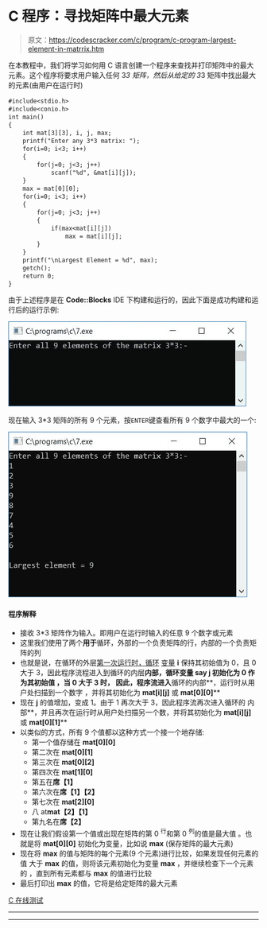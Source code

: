 # C 程序：寻找矩阵中最大元素

> 原文：<https://codescracker.com/c/program/c-program-largest-element-in-matrrix.htm>

在本教程中，我们将学习如何用 C 语言创建一个程序来查找并打印矩阵中的最大元素。这个程序将要求用户输入任何 3*3 矩阵，然后从给定的 3*3 矩阵中找出最大的元素(由用户在运行时)

```
#include<stdio.h>
#include<conio.h>
int main()
{
    int mat[3][3], i, j, max;
    printf("Enter any 3*3 matrix: ");
    for(i=0; i<3; i++)
    {
        for(j=0; j<3; j++)
            scanf("%d", &mat[i][j]);
    }
    max = mat[0][0];
    for(i=0; i<3; i++)
    {
        for(j=0; j<3; j++)
        {
            if(max<mat[i][j])
                max = mat[i][j];
        }
    }
    printf("\nLargest Element = %d", max);
    getch();
    return 0;
}
```

由于上述程序是在 **Code::Blocks** IDE 下构建和运行的，因此下面是成功构建和运行后的运行示例:

![c program largest element in matrix](img/534e0edaa9b1c7f0e39551382f080904.png)

现在输入 3*3 矩阵的所有 9 个元素，按`ENTER`键查看所有 9 个数字中最大的一个:

![largest element in matrix c program](img/f24116cad0505d7c3f74195a47ab97b6.png)

#### 程序解释

*   接收 3*3 矩阵作为输入。即用户在运行时输入的任意 9 个数字或元素
*   这里我们使用了两个**用于**循环，外部的一个负责矩阵的行，内部的一个负责矩阵的列
*   也就是说，在循环的外层[第一次运行时，循环](/c/c-for-loop.htm) [变量](/c/c-variables.htm) **i** 保持其初始值为 0，且 0 大于 3，因此程序流程进入到循环的内层**内部，循环变量 say **j** 初始化为 0 作为其初始值 ，当 0 大于 3 时， 因此，程序流进入**循环的内部**，运行时从用户处扫描到一个数字 ，并将其初始化为 **mat[i][j]** 或 **mat[0][0]****
*   现在 **j** 的值增加，变成 1。由于 1 再次大于 3，因此程序流再次进入循环的 内部**，并且再次在运行时从用户处扫描另一个数，并将其初始化为 **mat[i][j]** 或 **mat[0][1]****
*   以类似的方式，所有 9 个值都以这种方式一个接一个地存储:
    *   第一个值存储在 **mat[0][0]**
    *   第二次在 **mat[0][1]**
    *   第三次在 **mat[0][2]**
    *   第四次在 **mat[1][0]**
    *   第五在**席【1】**
    *   第六次在**席【1】【2】**
    *   第七次在 **mat[2][0]**
    *   八 at**mat【2】【1】**
    *   第九名在**席【2】**
*   现在让我们假设第一个值或出现在矩阵的第 0 <sup>行</sup>和第 0 <sup>列</sup>的值是最大值 。也就是将 **mat[0][0]** 初始化为变量，比如说 **max** (保存矩阵的最大元素)
*   现在将 **max** 的值与矩阵的每个元素(9 个元素)进行比较，如果发现任何元素的值 大于 **max** 的值，则将该元素初始化为变量 **max** ，并继续检查下一个元素的 ，直到所有元素都与 **max** 的值进行比较
*   最后打印出 **max** 的值，它将是给定矩阵的最大元素

[C 在线测试](/exam/showtest.php?subid=2)

* * *

* * *